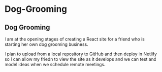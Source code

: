 # Dog-Grooming
## Dog Grooming

I am at the opening stages of creating a React site for a friend who is starting her own dog grooming business.

I plan to upload from a local repository to GitHub and then deploy in Netlify so I can allow my friedn to view
the site as it develops and we can test and model ideas when we schedule remote meetings.
